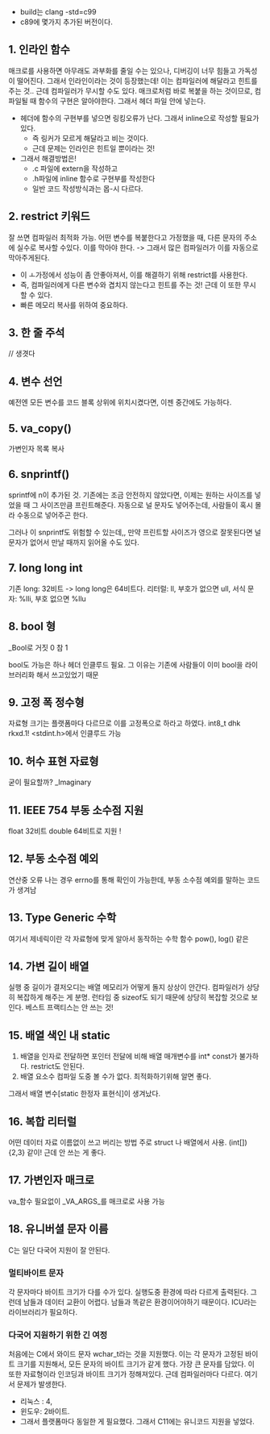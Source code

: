 - build는 clang -std=c99
- c89에 몇가지 추가된 버전이다.

## 1. 인라인 함수
매크로를 사용하면 아무래도 과부화를 줄일 수는 있으나, 디버깅이 너무 힘들고 가독성이 떨어진다. 그래서 인라인이라는 것이 등장했는데! 
이는 컴파일러에 해달라고 힌트를 주는 것.. 근데 컴파일러가 무시할 수도 있다. 
매크로처럼 바로 복붙을 하는 것이므로, 컴파일될 때 함수의 구현은 알아야한다. 그래서 헤더 파일 안에 넣는다. 

- 헤더에 함수의 구현부를 넣으면 링킹오류가 난다. 그래서 inline으로 작성할 필요가 있다. 
  - 즉 링커가 모르게 해달라고 비는 것이다.
  - 근데 문제는 인라인은 힌트일 뿐이라는 것! 
- 그래서 해결방법은! 
  - .c 파일에 extern을 작성하고
  - .h파일에 inline 함수로 구현부를 작성한다
  - 일반 코드 작성방식과는 몹-시 다르다.

## 2. restrict 키워드
잘 쓰면 컴파일러 최적화 가능.
어떤 변수를 복붙한다고 가정했을 때, 다른 문자의 주소에 실수로 복사할 수있다. 이를 막아야 한다. 
-> 그래서 많은 컴파일러가 이를 자동으로 막아주게된다. 

- 이 ㅗ가정에서 성능이 좀 안좋아져서, 이를 해결하기 위해 restrict를 사용한다. 
- 즉, 컴파일러에게 다른 변수와 겹치지 않는다고 힌트를 주는 것! 근데 이 또한 무시할 수 있다. 
- 빠른 메모리 복사를 위하여 중요하다.

## 3. 한 줄 주석
// 생겻다

## 4. 변수 선언
예전엔 모든 변수를 코드 블록 상위에 위치시켰다면, 이젠 중간에도 가능하다. 

## 5. va_copy()
가변인자 목록 복사

## 6. snprintf()
sprintf에 n이 추가된 것. 기존에는 조금 안전하지 않았다면, 이제는 원하는 사이즈를 넣었을 때 그 사이즈만큼 프린트해준다. 
자동으로 널 문자도 넣어주는데, 사람들이 혹시 몰라 수동으로 넣어주곤 한다. 

그러나 이 snprintf도 위험할 수 있는데,, 만약 프린트할 사이즈가 영으로 잘못된다면 널문자가 없어서 만날 때까지 읽어올 수도 있다.

## 7. long long int
기존 long: 32비트 -> long long은 64비트다. 
리터럴: ll, 부호가 없으면 ull, 
서식 문자: %lli, 부호 없으면 %llu

## 8. bool 형
_Bool로 거짓 0 참 1

bool도 가능은 하나 헤더 인클루드 필요. 그 이유는 기존에 사람들이 이미 bool을 라이브러리화 해서 쓰고있었기 때문

## 9. 고정 폭 정수형
자료형 크기는 플랫폼마다 다르므로 이를 고정폭으로 하라고 하였다. 
int8_t dhk rkxd.1!
<stdint.h>에서 인클루드 가능

## 10. 허수 표현 자료형
굳이 필요할까? 
_Imaginary

## 11. IEEE 754 부동 소수점 지원
float 32비트 double 64비트로 지원 ! 

## 12. 부동 소수점 예외
연산중 오류 나는 경우 errno를 통해 확인이 가능한데, 부동 소수점 예외를 말하는 코드가 생겨남

## 13. Type Generic 수학
여기서 제네릭이란 각 자료형에 맞게 알아서 동작하는 수학 함수
pow(), log() 같은

## 14. 가변 길이 배열
실행 중 길이가 결저오디는 배열
메모리가 어떻게 돌지 상상이 안간다. 컴파일러가 상당히 복잡하게 해주는 게 분명. 
런타임 중 sizeof도 되기 때문에 상당히 복잡할 것으로 보인다. 베스트 프랙티스는 안 쓰는 것! 

## 15. 배열 색인 내 static
1. 배열을 인자로 전달하면 포인터 전달에 비해 배열 매개변수를 int* const가 불가하다. restrict도 안된다.
2. 배열 요소수 컴파일 도중 볼 수가 없다. 최적화하기위해 알면 좋다. 

그래서 배열 변수[static 한정자 표현식]이 생겨났다. 

## 16. 복합 리터럴
어떤 데이터 자료 이름없이 쓰고 버리는 방법
주로 struct 나 배열에서 사용. (int[]){2,3} 같이! 근데 안 쓰는 게 좋다.

## 17. 가변인자 매크로
va_함수 필요없이 _VA_ARGS_를 매크로로 사용 가능

## 18. 유니버셜 문자 이름
C는 일단 다국어 지원이 잘 안된다. 

### 멀티바이트 문자
각 문자마다 바이트 크기가 다를 수가 있다. 실행도중 환경에 따라 다르게 출력된다. 
그런데 남들과 데이터 교환이 어렵다. 남들과 똑같은 환경이어야하기 때문이다. ICU라는 라이브러리가 필요하다. 

### 다국어 지원하기 위한 긴 여정
처음에는 C에서 와이드 문자 wchar_t라는 것을 지원했다. 
이는 각 문자가 고정된 바이트 크기를 지원해서, 모든 문자의 바이트 크기가 같게 했다. 가장 큰 문자를 담았다. 
이 또한 자료형이라 인코딩과 바이트 크기가 정해져있다. 근데 컴파일러마다 다르다. 여기서 문제가 발생한다.
- 리눅스 : 4,
- 윈도우: 2바이트.
- 그래서 플랫폼마다 동일한 게 필요했다.
그래서 C11에는 유니코드 지원을 넣었다. 